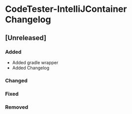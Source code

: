 # CodeTester-IntelliJContainer Changelog

## [Unreleased]

### Added

- Added gradle wrapper
- Added Changelog

### Changed

### Fixed

### Removed
